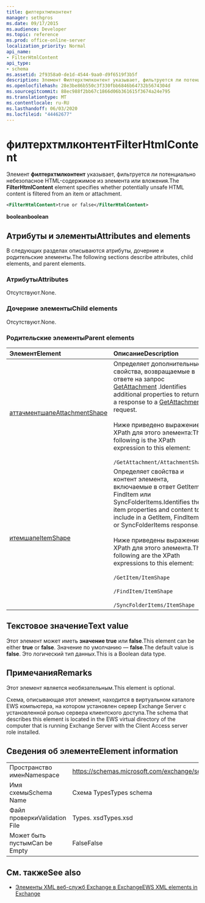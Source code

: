 ```yaml
---
title: филтерхтмлконтент
manager: sethgros
ms.date: 09/17/2015
ms.audience: Developer
ms.topic: reference
ms.prod: office-online-server
localization_priority: Normal
api_name:
- FilterHtmlContent
api_type:
- schema
ms.assetid: 2f9358a0-de1d-4544-9aa0-d9f6519f3b5f
description: Элемент Филтерхтмлконтент указывает, фильтруется ли потенциально небезопасное HTML-содержимое из элемента или вложения.
ms.openlocfilehash: 28e3be86b550c3f330fbb6846b64732b5674304d
ms.sourcegitcommit: 88ec988f2bb67c1866d06b361615f3674a24e795
ms.translationtype: MT
ms.contentlocale: ru-RU
ms.lasthandoff: 06/03/2020
ms.locfileid: "44462677"
---
```

# <a name="filterhtmlcontent"></a><span data-ttu-id="0ee33-103">филтерхтмлконтент</span><span class="sxs-lookup"><span data-stu-id="0ee33-103">FilterHtmlContent</span></span>

<span data-ttu-id="0ee33-104">Элемент **филтерхтмлконтент** указывает, фильтруется ли потенциально небезопасное HTML-содержимое из элемента или вложения.</span><span class="sxs-lookup"><span data-stu-id="0ee33-104">The **FilterHtmlContent** element specifies whether potentially unsafe HTML content is filtered from an item or attachment.</span></span> 
  
```xml
<FilterHtmlContent>true or false</FilterHtmlContent>
```

 <span data-ttu-id="0ee33-105">**boolean**</span><span class="sxs-lookup"><span data-stu-id="0ee33-105">**boolean**</span></span>
## <a name="attributes-and-elements"></a><span data-ttu-id="0ee33-106">Атрибуты и элементы</span><span class="sxs-lookup"><span data-stu-id="0ee33-106">Attributes and elements</span></span>

<span data-ttu-id="0ee33-107">В следующих разделах описываются атрибуты, дочерние и родительские элементы.</span><span class="sxs-lookup"><span data-stu-id="0ee33-107">The following sections describe attributes, child elements, and parent elements.</span></span>
  
### <a name="attributes"></a><span data-ttu-id="0ee33-108">Атрибуты</span><span class="sxs-lookup"><span data-stu-id="0ee33-108">Attributes</span></span>

<span data-ttu-id="0ee33-109">Отсутствуют.</span><span class="sxs-lookup"><span data-stu-id="0ee33-109">None.</span></span>
  
### <a name="child-elements"></a><span data-ttu-id="0ee33-110">Дочерние элементы</span><span class="sxs-lookup"><span data-stu-id="0ee33-110">Child elements</span></span>

<span data-ttu-id="0ee33-111">Отсутствуют.</span><span class="sxs-lookup"><span data-stu-id="0ee33-111">None.</span></span>
  
### <a name="parent-elements"></a><span data-ttu-id="0ee33-112">Родительские элементы</span><span class="sxs-lookup"><span data-stu-id="0ee33-112">Parent elements</span></span>

|<span data-ttu-id="0ee33-113">**Элемент**</span><span class="sxs-lookup"><span data-stu-id="0ee33-113">**Element**</span></span>|<span data-ttu-id="0ee33-114">**Описание**</span><span class="sxs-lookup"><span data-stu-id="0ee33-114">**Description**</span></span>|
|:-----|:-----|
|[<span data-ttu-id="0ee33-115">аттачментшапе</span><span class="sxs-lookup"><span data-stu-id="0ee33-115">AttachmentShape</span></span>](attachmentshape.md) <br/> | <span data-ttu-id="0ee33-116">Определяет дополнительные свойства, возвращаемые в ответе на запрос [GetAttachment](getattachment.md) .</span><span class="sxs-lookup"><span data-stu-id="0ee33-116">Identifies additional properties to return in a response to a [GetAttachment](getattachment.md) request.</span></span>  <br/><br/>  <span data-ttu-id="0ee33-117">Ниже приведено выражение XPath для этого элемента:</span><span class="sxs-lookup"><span data-stu-id="0ee33-117">The following is the XPath expression to this element:</span></span> <br/> <br/>  `/GetAttachment/AttachmentShape` <br/> |
|[<span data-ttu-id="0ee33-118">итемшапе</span><span class="sxs-lookup"><span data-stu-id="0ee33-118">ItemShape</span></span>](itemshape.md) <br/> | <span data-ttu-id="0ee33-119">Определяет свойства и контент элемента, включаемые в ответ GetItem, FindItem или SyncFolderItems.</span><span class="sxs-lookup"><span data-stu-id="0ee33-119">Identifies the item properties and content to include in a GetItem, FindItem, or SyncFolderItems response.</span></span>  <br/> <br/> <span data-ttu-id="0ee33-120">Ниже приведены выражения XPath для этого элемента.</span><span class="sxs-lookup"><span data-stu-id="0ee33-120">The following are the XPath expressions to this element:</span></span> <br/> <br/>  `/GetItem/ItemShape`<br/> <br/>  `/FindItem/ItemShape`<br/> <br/>  `/SyncFolderItems/ItemShape` <br/> |
   
## <a name="text-value"></a><span data-ttu-id="0ee33-121">Текстовое значение</span><span class="sxs-lookup"><span data-stu-id="0ee33-121">Text value</span></span>

<span data-ttu-id="0ee33-122">Этот элемент может иметь **значение true** или **false**.</span><span class="sxs-lookup"><span data-stu-id="0ee33-122">This element can be either **true** or **false**.</span></span> <span data-ttu-id="0ee33-123">Значение по умолчанию — **false**.</span><span class="sxs-lookup"><span data-stu-id="0ee33-123">The default value is **false**.</span></span> <span data-ttu-id="0ee33-124">Это логический тип данных.</span><span class="sxs-lookup"><span data-stu-id="0ee33-124">This is a Boolean data type.</span></span>
  
## <a name="remarks"></a><span data-ttu-id="0ee33-125">Примечания</span><span class="sxs-lookup"><span data-stu-id="0ee33-125">Remarks</span></span>

<span data-ttu-id="0ee33-126">Этот элемент является необязательным.</span><span class="sxs-lookup"><span data-stu-id="0ee33-126">This element is optional.</span></span>
  
<span data-ttu-id="0ee33-127">Схема, описывающая этот элемент, находится в виртуальном каталоге EWS компьютера, на котором установлен сервер Exchange Server с установленной ролью сервера клиентского доступа.</span><span class="sxs-lookup"><span data-stu-id="0ee33-127">The schema that describes this element is located in the EWS virtual directory of the computer that is running Exchange Server with the Client Access server role installed.</span></span>
  
## <a name="element-information"></a><span data-ttu-id="0ee33-128">Сведения об элементе</span><span class="sxs-lookup"><span data-stu-id="0ee33-128">Element information</span></span>

|||
|:-----|:-----|
|<span data-ttu-id="0ee33-129">Пространство имен</span><span class="sxs-lookup"><span data-stu-id="0ee33-129">Namespace</span></span>  <br/> |https://schemas.microsoft.com/exchange/services/2006/types  <br/> |
|<span data-ttu-id="0ee33-130">Имя схемы</span><span class="sxs-lookup"><span data-stu-id="0ee33-130">Schema Name</span></span>  <br/> |<span data-ttu-id="0ee33-131">Схема Types</span><span class="sxs-lookup"><span data-stu-id="0ee33-131">Types schema</span></span>  <br/> |
|<span data-ttu-id="0ee33-132">Файл проверки</span><span class="sxs-lookup"><span data-stu-id="0ee33-132">Validation File</span></span>  <br/> |<span data-ttu-id="0ee33-133">Types. xsd</span><span class="sxs-lookup"><span data-stu-id="0ee33-133">Types.xsd</span></span>  <br/> |
|<span data-ttu-id="0ee33-134">Может быть пустым</span><span class="sxs-lookup"><span data-stu-id="0ee33-134">Can be Empty</span></span>  <br/> |<span data-ttu-id="0ee33-135">False</span><span class="sxs-lookup"><span data-stu-id="0ee33-135">False</span></span>  <br/> |
   
## <a name="see-also"></a><span data-ttu-id="0ee33-136">См. также</span><span class="sxs-lookup"><span data-stu-id="0ee33-136">See also</span></span>

- [<span data-ttu-id="0ee33-137">Элементы XML веб-служб Exchange в Exchange</span><span class="sxs-lookup"><span data-stu-id="0ee33-137">EWS XML elements in Exchange</span></span>](ews-xml-elements-in-exchange.md)

